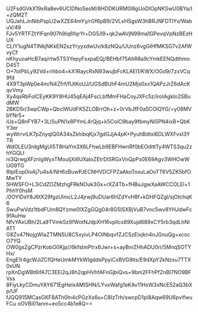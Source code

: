 U2FsdGVkX19xRa8ev6UClDNoSesM/8HDDKURM0l8gUoDIOpNKSwU0BYa/I+zQM2T
UGJahLJnNibPspU2wXZE64mYy/rGf6pB9/2VLxHSgsW3hBRJNFDTlYv/WabuV/49
FJv5YRTFZtYlFqn907h9Iq6fqrYr+DG5/I9+qk2wAVjN99ma1GPevqVpNzBEzHUX
CLIY1ugN4TINkjNKkEN2szYryyxdwUv/k8zNQu/UUnz6vgGIHfMKSG7v2AfWvyCf
nKhyuoaHcB7aq/rtw5T53YepyFsxpaEQj/BEHbf75AhR8a9cYmkEENQdthmoD45T
O+7otPbLy92Vd+rihbo4+kX1RaycRxN93wujbFcKLAEl1/KWX/OGd9/7zxVCq9fd
4X9T3pWp0e4m/N4Zfrf/fUtKoUJ/UGSdBUhF4mU2Mjs0xx1QAPzJrZ6dAcKqvVmy
Xy4qsRbFoICEyKK9Y8HU45qEAj4FscLbfMmFHaCoyJXFc5z/iroIAgkIo2SBudMW
2BKD5r/3wpCWp+QbclWUdFK5ZLOBrrOh+z+0rVbJfF0a5COlQYG/+y08MVbYNrS+
iUs+Q8nFYB7+3LISuPN1x8PYmL4rQjq+k5CoiC9bay9fbmyNi5PN4ixB+QbKY3er
wyWrrviLK7pZnyqIQ0A34sZkhibqKjx7gdGJjA4pK+PyuhBdtxl6DLWXFvxI3YTR
WdOLEU3rdgMgUI5T8HaYm3X6LFhwLb9EBFHwnRf0bEOdittTy4WTS3qu2zhYGQLI
ni3QrwgXFznlgWyxTMouIjXi6UXaloZEtrDlSRGxVnQpPx0E69Agv3WHOwWUG9TG
8tplEop0ivAj7u4s4/NH6zBuwPJECNHVDCFPZaAkoToxuLaOoTT6V5ZK5bfOMwTY
5HWSFO+L3iCdZOZMzhgFRkNOuk3Gx+rXZ4Tb+fHBuJgwXaAWCCOLEl+1PhhY0hsM
/0OYIDsY8J6tX29fgzUImcL2J4jrwj9uDUar6HZdYvH8f+kDHFQZgl/sjOtchqK6
SwuPwVdz1tbdFUm8QYzme0lXZgGQg04r8G5ISXBjVuB7vnc5wv8YHJdwFc9fAuHw
NfvYAxUBh/2La9TVmk5z9fWotNJdpXH16vpIlcs89Xujd689xCY5rb3qdLhNIAT1
G8Zv47NojgWlaZTMN5U8C5xyivLP4OiNbqvfZJC5zEIxjkn4nJGnuQg+xcocO7YQ
OW0gsZgCPzrKobO0Kjp//6kfstmPtrx6Jwr+s+ayBnrZHhADU0ri/5MnqSOTYHx/
EngE1r4gcWJiZCfQHeUmkMYkWIgddsPpyiCxBVG9its/E9dXpY2kNzxu7TTX0xUN
rpXnDgWBt6ifA7C3EEi2qJ8h2qpHVhfAFnGjbiQvs+9bm2FFhPfZnBI7NO9BFVss
8FiyLkyCDmuYAY671EgHeIxAMISHN/LYvxWafg1eKAv11HxW3xNcE52aQ3bXp/UF
fJQQ915MCasGKF8ATh0ln4cPGzXs6u+C8IzTrh/swcpD1pl8Aqw69U6pvlfwuFCu
oOVBi01anm+eo5cc4b1e8Q==
